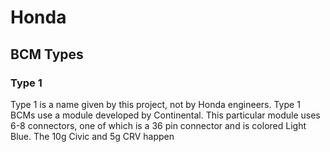 # Honda
## BCM Types
### Type 1
Type 1 is a name given by this project, not by Honda engineers. Type 1 BCMs use a module developed by Continental. This particular module uses 6-8 connectors, one of which is a 36 pin connector and is colored Light Blue. The 10g Civic and 5g CRV happen 
<!--stackedit_data:
eyJoaXN0b3J5IjpbLTU3ODEzNzg4NF19
-->